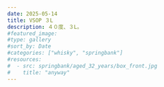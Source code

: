 ```yaml
---
date: 2025-05-14
title: VSOP ３L
description: ４０度、３L。
#featured_image: 
#type: gallery
#sort_by: Date
#categories: ["whisky", "springbank"]
#resources:
#  - src: springbank/aged_32_years/box_front.jpg
#    title: "anyway"
---
```

